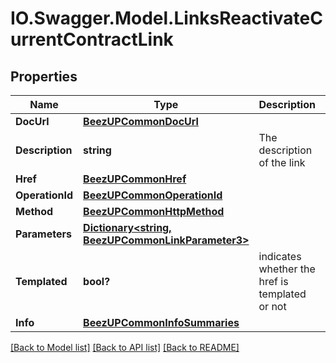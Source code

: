 # IO.Swagger.Model.LinksReactivateCurrentContractLink
## Properties

Name | Type | Description | Notes
------------ | ------------- | ------------- | -------------
**DocUrl** | [**BeezUPCommonDocUrl**](BeezUPCommonDocUrl.md) |  | [optional] 
**Description** | **string** | The description of the link | [optional] 
**Href** | [**BeezUPCommonHref**](BeezUPCommonHref.md) |  | [optional] 
**OperationId** | [**BeezUPCommonOperationId**](BeezUPCommonOperationId.md) |  | [optional] 
**Method** | [**BeezUPCommonHttpMethod**](BeezUPCommonHttpMethod.md) |  | [optional] 
**Parameters** | [**Dictionary&lt;string, BeezUPCommonLinkParameter3&gt;**](BeezUPCommonLinkParameter3.md) |  | [optional] 
**Templated** | **bool?** | indicates whether the href is templated or not | [optional] 
**Info** | [**BeezUPCommonInfoSummaries**](BeezUPCommonInfoSummaries.md) |  | [optional] 

[[Back to Model list]](../README.md#documentation-for-models) [[Back to API list]](../README.md#documentation-for-api-endpoints) [[Back to README]](../README.md)

